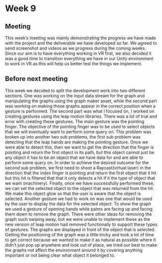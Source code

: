 # Week 9
## Meeting
This week’s meeting was mainly demonstrating the progress we have made with the project and the deliverable we have developed so far. We agreed to send screenshot and videos as we progress during the coming weeks. Since our aim is to have everything working in VR first, we also decided it was a good time to transition everything we have in our Unity environment to work in VR as this will help us better test the things we implement. 
## Before next meeting
This week we decided to split the development work into two different sections. One was working on the input data stream for the graph and manipulating the graphs using the graph maker asset, while the second part was working on making those graphs appear in the correct position when a gesture is performed. The second part was what I focused on, I worked on creating gestures using the leap motion libraries. There was a lot of trial and error with creating these gestures. The main gesture was the pointing finger. The objective of the pointing finger was to be used to select objects that we will eventually want to perform some query on. This problem was broken up into another two sub problems, the first sub problem was detecting that the leap hands are making the pointing gesture. Once we were able to detect this, then we want to get the direction that the finger is pointing and return the first object in its path, but this object cannot just be any object it has to be an object that we have data for and are able to perform some query on. In order to achieve the desired outcome for the second sub problem, we first need to shoot a Raycast(virtual laser) in the direction that the index finger is pointing and return the first object that it hit but this hit is filtered that that it only detects a hit if it the type of object that we want (machinery). Finally, once we have successfully performed these, we can set the selected object to the object that was returned from the hit. We make this object glow so that the user is aware that the object is selected.  Another gesture we had to work on was one that would be used by the user to display the data for the selected object. To show the graph we used a gesture of opening hands while palms are facing up and facing them down to remove the graph. There were other ideas for removing the graph such swiping away, but we were unable to implement these as the new version of leap motion had removed functionally to support these types of gestures. The graphs are displayed in front of the object that is selected. Getting the positioning of the graph was a little tricky and took a lot of time to get correct because we wanted to make it as natural as possible where it didn’t just pop up anywhere and look out of place, we tried our best to make the graphs not affect the environment around it by covering anything important or not being clear what object it belonged to. 
